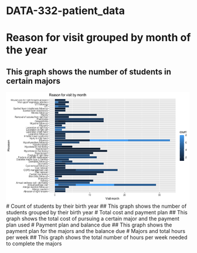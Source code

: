 # DATA-332-patient_data  
# Reason for visit grouped by month of the year  
## This graph shows the number of students in certain majors
<img src = "Images/Reason for visit by month 2.png" height = 300, width = 500>
# Count of students by their birth year  
## This graph shows the number of students grouped by their birth year  
# Total cost and payment plan
## This graph shows the total cost of pursuing a certain major and the payment plan used  
# Payment plan and balance due 
## This graph shows the payment plan for the majors and the balance due 
# Majors and total hours per week
## This graph shows the total number of hours per week needed to complete the majors




